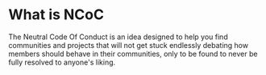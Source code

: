 # What is NCoC

The Neutral Code Of Conduct is an idea designed to help you find communities and projects that will not get stuck endlessly debating how members should behave in their communities, only to be found to never be fully resolved to anyone's liking.
